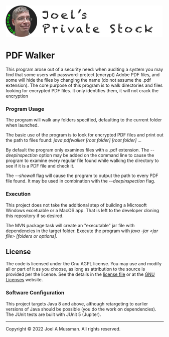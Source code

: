 ![](.common/joels-private-stock.png?raw=true)

# PDF Walker

This program arose out of a security need: when auditing a system you may find that
some users will password-protect (encrypt) Adobe PDF files, and some will hide
the files by changing the name (do not assume the .pdf extension).
The core purpose of this program is to walk directories and files looking for
encrypted PDF files.
It only identifies them, it will not crack the encryption

### Program Usage

The program will walk any folders specified, defaulting to the current folder when
launched.

The basic use of the program is to look for encrypted PDF files and print out the path
to files found: _java pdfwalker [root folder] [root folder] ..._

By default the program only examines files with a .pdf extension.
The _--deepinspection_ option may be added on the command line to cause
the program to examine every regular file found while walking the directory
to see if it is a PDF file and check it.

The _--showall_ flag will cause the program to output the path to every PDF file
found.
It may be used in combination with the _--deepinspection_ flag.

### Execution

This project does not take the additional step of building a Microsoft Windows excetuable or a MacOS app.
That is left to the developer cloning this repository if so desired.

The MVN package task will create an "executable" jar file with dependencies in the
target folder.
Execute the program with _java -jar \<jar file\> [folders or options]._

## License

The code is licensed under the Gnu AGPL license. You may use and modify all or part of it as you choose, as long as attribution to the source is provided per the license. See the details in the [license file](./LICENSE.md) or at the [GNU Licenses](https://www.gnu.org/licenses/licenses.html#AGPL) website.

### Software Configuration

This project targets Java 8 and above, although retargeting to earlier versions
of Java should be possible (you do the work on dependencies). The JUnit tests are built with JUnit 5 (Jupiter).

<hr>
Copyright © 2022 Joel A Mussman. All rights reserved.